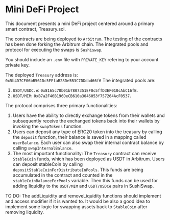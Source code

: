 # Mini DeFi Project
This document presents a mini DeFi project centered around a primary smart contract, Treasury.sol.

The contracts are being deployed to `Arbitrum`. The testing of the contracts has been done forking the Arbitrum chain. The integrated pools and protocol for executing the swaps is `Sushiswap`.

You should include an `.env` file with `PRIVATE_KEY` refering to your account private key.

The deployed `Treasury` address is: `0x5b4D7CF06bB561Dc5FEfaB28De5B3C7DDdad66f6`
The integrated pools are:
1. `USDT/USDC.e`: `0x8165c70b01b7807351EF0c5ffD3EF010cAbC16fB`.
2. `USDT/MIM`: `0xB7a2F46B196DeCB610a3046053f757264AcF0537`.

The protocol comprises three primary functionalities:

1. Users have the ability to directly exchange tokens from their wallets and subsequently receive the exchanged tokens back into their wallets by invoking the `swapTokens` function.
2. Users can deposit any type of ERC20 token into the treasury by calling the `deposit` function, their balance is saved in a mapping called `userBalance`. Each user can also swap their internal contract balance by calling `swapInternalBalance`.
3. The most important functionality: The `Treasury` contract can receive `StableCoin` funds, which has been deployed as USDT in Arbitrum. Users can deposit stableCoin by calling `depositStableCoinForDistributeInPools`. This funds are being accumulated in the contract and counted in the `stableCoinBalanceForPools` variable. Then this funds can be used for adding liquidity to the `USDT/MIM` and `USDT/USDCe` pairs in SushiSwap.

TO DO: The addLiquidity and removeLiquidity functions should implement and access modifier if it is wanted to. It would be also a good idea to implement some logic for swapping assets back to `StableCoin` after removing liquidity.